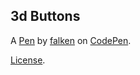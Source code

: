 3d Buttons
----------


A [Pen](http://codepen.io/falken/pen/azwRVG) by [falken](http://codepen.io/falken) on [CodePen](http://codepen.io/).

[License](http://codepen.io/falken/pen/azwRVG/license).
